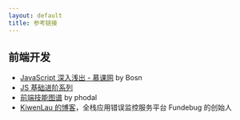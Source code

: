 ```yaml
---
layout: default
title: 参考链接
---
```


## 前端开发

- [JavaScript 深入浅出 - 慕课网](https://www.imooc.com/learn/277) by Bosn
- [JS 基础进阶系列](https://yangbo5207.github.io/wutongluo/)
- [前端技能图谱](https://mp.weixin.qq.com/s?__biz=MjM5Mjg4NDMwMA==&mid=2652973793&idx=1&sn=82419c590579b4013606a39392492c17&scene=21#wechat_redirect) by phodal
- [KiwenLau 的博客](https://kiwenlau.com/)，全栈应用错误监控服务平台 Fundebug 的创始人